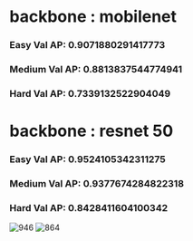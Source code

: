 # backbone : mobilenet  
### Easy   Val AP: 0.9071880291417773  
### Medium Val AP: 0.8813837544774941  
### Hard   Val AP: 0.7339132522904049  

# backbone : resnet 50  
### Easy   Val AP: 0.9524105342311275  
### Medium Val AP: 0.9377674284822318  
### Hard   Val AP: 0.8428411604100342  

![946](https://github.com/dohun-mat/paper_code/assets/81942144/c0c15f96-f7c5-498f-9237-ccc86c485d05)
![864](https://github.com/dohun-mat/paper_code/assets/81942144/2eb8eb68-57c7-4c4f-ac3a-a733bac144a0)

